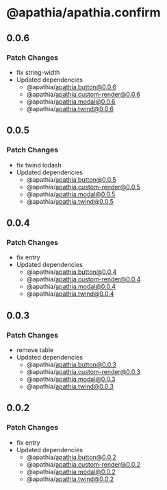 # @apathia/apathia.confirm

## 0.0.6

### Patch Changes

- fix string-width
- Updated dependencies
  - @apathia/apathia.button@0.0.6
  - @apathia/apathia.custom-render@0.0.6
  - @apathia/apathia.modal@0.0.6
  - @apathia/apathia.twind@0.0.6

## 0.0.5

### Patch Changes

- fix twind lodash
- Updated dependencies
  - @apathia/apathia.button@0.0.5
  - @apathia/apathia.custom-render@0.0.5
  - @apathia/apathia.modal@0.0.5
  - @apathia/apathia.twind@0.0.5

## 0.0.4

### Patch Changes

- fix entry
- Updated dependencies
  - @apathia/apathia.button@0.0.4
  - @apathia/apathia.custom-render@0.0.4
  - @apathia/apathia.modal@0.0.4
  - @apathia/apathia.twind@0.0.4

## 0.0.3

### Patch Changes

- remove table
- Updated dependencies
  - @apathia/apathia.button@0.0.3
  - @apathia/apathia.custom-render@0.0.3
  - @apathia/apathia.modal@0.0.3
  - @apathia/apathia.twind@0.0.3

## 0.0.2

### Patch Changes

- fix entry
- Updated dependencies
  - @apathia/apathia.button@0.0.2
  - @apathia/apathia.custom-render@0.0.2
  - @apathia/apathia.modal@0.0.2
  - @apathia/apathia.twind@0.0.2
